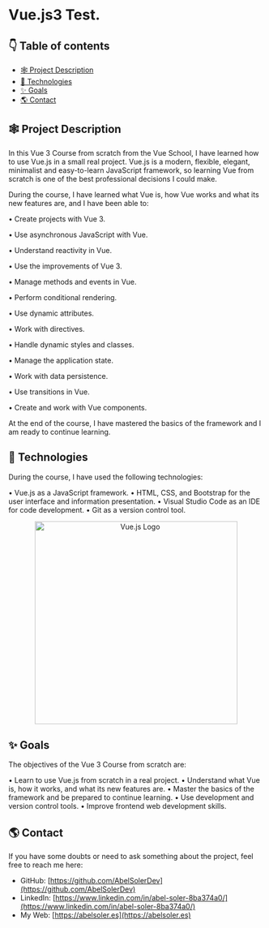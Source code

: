# Vue.js3 Test.

## 👇 Table of contents

- [🕸️ Project Description](#-project-description)
- [🚀 Technologies](#-technologies)
- [✨ Goals](#-goals)
- [🌎 Contact](#-contact)

## 🕸️ Project Description

In this Vue 3 Course from scratch from the Vue School, I have learned how to use Vue.js in a small real project. Vue.js is a modern, flexible, elegant, minimalist and easy-to-learn JavaScript framework, so learning Vue from scratch is one of the best professional decisions I could make.

During the course, I have learned what Vue is, how Vue works and what its new features are, and I have been able to:

• Create projects with Vue 3.

• Use asynchronous JavaScript with Vue.

• Understand reactivity in Vue.

• Use the improvements of Vue 3.

• Manage methods and events in Vue.

• Perform conditional rendering.

• Use dynamic attributes.

• Work with directives.

• Handle dynamic styles and classes.

• Manage the application state.

• Work with data persistence.

• Use transitions in Vue.

• Create and work with Vue components.

At the end of the course, I have mastered the basics of the framework and I am ready to continue learning.

## 🚀 Technologies

During the course, I have used the following technologies:

• Vue.js as a JavaScript framework.
• HTML, CSS, and Bootstrap for the user interface and information presentation.
• Visual Studio Code as an IDE for code development.
• Git as a version control tool.

<p align="center"><a href="https://vuejs.org/" target="_blank"><img src="https://vuejs.org/images/logo.png" width="400" alt="Vue.js Logo"></a></p>

## ✨ Goals

The objectives of the Vue 3 Course from scratch are:

• Learn to use Vue.js from scratch in a real project.
• Understand what Vue is, how it works, and what its new features are.
• Master the basics of the framework and be prepared to continue learning.
• Use development and version control tools.
• Improve frontend web development skills.

## 🌎 Contact

If you have some doubts or need to ask something about the project, feel free to reach me here:

- GitHub: [https://github.com/AbelSolerDev](https://github.com/AbelSolerDev)
- LinkedIn: [https://www.linkedin.com/in/abel-soler-8ba374a0/](https://www.linkedin.com/in/abel-soler-8ba374a0/)
- My Web: [https://abelsoler.es](https://abelsoler.es)
